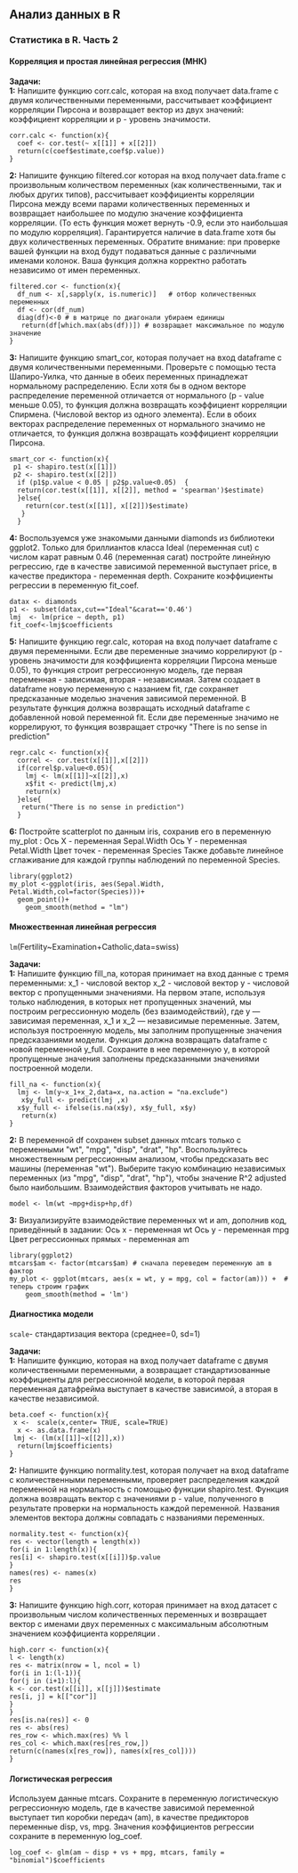 ## Анализ данных в R
### Статистика в R. Часть 2
#### Корреляция и простая линейная регрессия (МНК)

**Задачи:**  
**1:** Напишите функцию corr.calc, которая на вход получает data.frame с двумя количественными переменными, рассчитывает коэффициент корреляции Пирсона и возвращает вектор из двух значений: коэффициент корреляции и p - уровень значимости.

```{r}
corr.calc <- function(x){
  coef <- cor.test(~ x[[1]] + x[[2]])
  return(c(coef$estimate,coef$p.value))
}
```

**2:** Напишите функцию filtered.cor которая на вход получает data.frame с  произвольным количеством переменных (как количественными, так и любых других типов), рассчитывает коэффициенты корреляции Пирсона между всеми парами количественных переменных и возвращает наибольшее по модулю значение коэффициента корреляции. (То есть функция может вернуть -0.9, если это наибольшая по модулю  корреляция).
Гарантируется наличие в data.frame хотя бы двух количественных переменных.
Обратите внимание: при проверке вашей функции на вход будут подаваться данные с различными именами колонок. Ваша функция должна корректно работать независимо от имен переменных. 

```{r}
filtered.cor <- function(x){
  df_num <- x[,sapply(x, is.numeric)]   # отбор количественных переменных
  df <- cor(df_num)
  diag(df)<-0 # в матрице по диагонали убираем единицы
   return(df[which.max(abs(df))]) # возвращает максимальное по модулю значение
}
```

**3:** Напишите функцию smart_cor, которая получает на вход dataframe с двумя количественными переменными. Проверьте с помощью теста Шапиро-Уилка, что данные в обеих переменных принадлежат нормальному распределению.
Если хотя бы в одном векторе распределение переменной отличается от нормального (p - value меньше 0.05), то функция должна возвращать коэффициент корреляции Спирмена. (Числовой вектор из одного элемента).
Если в обоих векторах распределение переменных от нормального значимо не отличается, то функция должна возвращать коэффициент корреляции Пирсона.

```{r}
smart_cor <- function(x){
 p1 <- shapiro.test(x[[1]])
 p2 <- shapiro.test(x[[2]])
  if (p1$p.value < 0.05 | p2$p.value<0.05)  {
  return(cor.test(x[[1]], x[[2]], method = 'spearman')$estimate)
  }else{
    return(cor.test(x[[1]], x[[2]])$estimate)
   } 
  }
```

**4:** Воспользуемся уже знакомыми данными diamonds из библиотеки ggplot2. Только для бриллиантов класса Ideal (переменная cut) c числом карат равным 0.46 (переменная carat) постройте линейную регрессию, где в качестве зависимой переменной выступает price, в качестве предиктора - переменная  depth. Сохраните коэффициенты регрессии в переменную fit_coef.

```{r}
datax <- diamonds
p1 <- subset(datax,cut=="Ideal"&carat=='0.46')
lmj  <- lm(price ~ depth, p1)
fit_coef<-lmj$coefficients
```
**5:** Напишите функцию regr.calc, которая на вход получает dataframe c двумя переменными.
Если две переменные значимо коррелируют (p - уровень значимости для коэффициента корреляции Пирсона меньше 0.05), то функция строит регрессионную модель, где первая переменная - зависимая, вторая - независимая. Затем создает в dataframe новую переменную с назанием fit, где сохраняет предсказанные моделью значения зависимой переменной. В результате функция должна возвращать исходный dataframe с добавленной новой переменной fit.
Если две переменные значимо не коррелируют, то функция возвращает строчку "There is no sense in prediction"

```{r}
regr.calc <- function(x){
  correl <- cor.test(x[[1]],x[[2]])
  if(correl$p.value<0.05){
    lmj <- lm(x[[1]]~x[[2]],x)
    x$fit <- predict(lmj,x)
    return(x)
  }else{
   return("There is no sense in prediction")
  }
```
**6:** Постройте scatterplot по данным iris, сохранив его в переменную my_plot : 
Ось X - переменная Sepal.Width
Ось Y -  переменная Petal.Width
Цвет точек - переменная Species
Также добавьте линейное сглаживание для каждой группы наблюдений по переменной Species.

```{r}
library(ggplot2)
my_plot <-ggplot(iris, aes(Sepal.Width, Petal.Width,col=factor(Species)))+
  geom_point()+
    geom_smooth(method = "lm")
```

#### Множественная линейная регрессия

`lm`(Fertility~Examination+Catholic,data=swiss)

**Задачи:**  
**1:** Напишите функцию fill_na, которая принимает на вход данные с тремя переменными:
x_1  -  числовой вектор
x_2 - числовой вектор
y - числовой вектор с пропущенными значениями.
На первом этапе, используя только наблюдения, в которых нет пропущенных значений, мы построим регрессионную модель (без взаимодействий), где  y — зависимая переменная, x_1 и x_2 — независимые переменные. Затем, используя построенную модель, мы заполним пропущенные значения предсказаниями модели.
Функция должна возвращать dataframe c новой переменной  y_full. Сохраните в нее переменную y, в которой пропущенные значения заполнены предсказанными значениями построенной модели.

```{r}
fill_na <- function(x){
  lmj <- lm(y~x_1+x_2,data=x, na.action = "na.exclude")
   x$y_full <- predict(lmj ,x)
  x$y_full <- ifelse(is.na(x$y), x$y_full, x$y)
   return(x)
}
```
**2:** В переменной df сохранен subset данных mtcars только с переменными "wt", "mpg", "disp", "drat", "hp". Воспользуйтесь множественным регрессионным анализом, чтобы предсказать вес машины (переменная "wt"). Выберите такую комбинацию независимых переменных (из "mpg", "disp", "drat", "hp"), чтобы значение R^2 adjusted было наибольшим. Взаимодействия факторов учитывать не надо. 
```{r}
model <- lm(wt ~mpg+disp+hp,df)
```
**3:**
Визуализируйте взаимодействие переменных wt и am, дополнив код, приведённый в задании:
Ось x - переменная wt
Ось y - переменная mpg
Цвет регрессионных прямых - переменная am
```{r}
library(ggplot2)
mtcars$am <- factor(mtcars$am) # сначала переведем переменную am в фактор
my_plot <- ggplot(mtcars, aes(x = wt, y = mpg, col = factor(am))) +  # теперь строим график
    geom_smooth(method = 'lm')
```


#### Диагностика модели
`scale`- стандартизация вектора (среднее=0, sd=1)

**Задачи:**  
**1:** Напишите функцию, которая на вход получает dataframe с двумя количественными переменными, а возвращает стандартизованные коэффициенты для регрессионной модели, в которой первая переменная датафрейма выступает в качестве зависимой, а вторая в качестве независимой.
```{r}
beta.coef <- function(x){
 x <-  scale(x,center= TRUE, scale=TRUE)
  x <- as.data.frame(x)
 lmj <- (lm(x[[1]]~x[[2]],x))
  return(lmj$coefficients)
}
```
**2:** Напишите функцию normality.test, которая получает на вход dataframe с количественными переменными, проверяет распределения каждой переменной на нормальность с помощью функции shapiro.test. Функция должна возвращать вектор с значениями p - value, полученного в результате проверки на нормальность каждой переменной. Названия элементов вектора должны совпадать с названиями переменных. 

```{r}
normality.test <- function(x){
res <- vector(length = length(x))
for(i in 1:length(x)){
res[i] <- shapiro.test(x[[i]])$p.value
}
names(res) <- names(x)
res
}
```

**3:** Напишите функцию high.corr, которая принимает на вход датасет с произвольным числом количественных переменных и возвращает вектор с именами двух переменных с максимальным абсолютным значением коэффициента корреляции .

```{r}
high.corr <- function(x){
l <- length(x)
res <- matrix(nrow = l, ncol = l)
for(i in 1:(l-1)){
for(j in (i+1):l){
k <- cor.test(x[[i]], x[[j]])$estimate
res[i, j] = k[["cor"]]
}
}
res[is.na(res)] <- 0
res <- abs(res)
res_row <- which.max(res) %% l
res_col <- which.max(res[res_row,])
return(c(names(x[res_row]), names(x[res_col])))
}
```
#### Логистическая регрессия
Используем данные mtcars. Сохраните в переменную логистическую регрессионную модель, где в качестве зависимой переменной выступает тип коробки передач (am), в качестве предикторов переменные disp, vs, mpg.
Значения коэффициентов регрессии сохраните в переменную log_coef.
```{r}
log_coef <- glm(am ~ disp + vs + mpg, mtcars, family = "binomial")$coefficients
```





